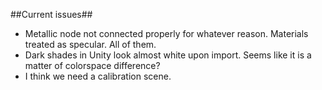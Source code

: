 ##Current issues##

* Metallic node not connected properly for whatever reason. Materials treated as specular. All of them.
* Dark shades in Unity look almost white upon import. Seems like it is a matter of colorspace difference?
* I think we need a calibration scene.
